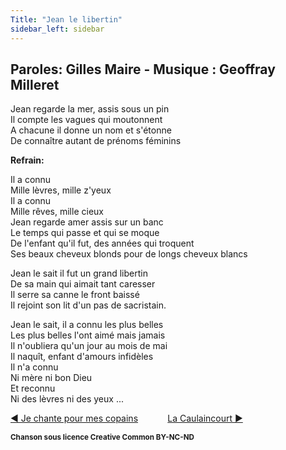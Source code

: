 ```yaml
---
Title: "Jean le libertin"
sidebar_left: sidebar
---
```


##  Paroles: Gilles Maire - Musique : Geoffray Milleret
Jean regarde la mer, assis sous un pin  
Il compte les vagues qui moutonnent  
A chacune il donne un nom et s'étonne  
De connaître autant de prénoms féminins  


**Refrain:**

Il a connu  
Mille lèvres, mille z'yeux  
Il a connu  
Mille rêves, mille cieux  
Jean regarde amer assis sur un banc  
Le temps qui passe et qui se moque  
De l'enfant qu'il fut, des années qui troquent  
Ses beaux cheveux blonds pour de longs cheveux blancs  
  
Jean le sait il fut un grand libertin  
De sa main qui aimait tant caresser  
Il serre sa canne le front baissé  
Il rejoint son lit d'un pas de sacristain.  
  
Jean le sait, il a connu les plus belles  
Les plus belles l'ont aimé mais jamais  
Il n'oubliera qu'un jour au mois de mai  
Il naquît, enfant d'amours infidèles  
Il n'a connu  
Ni mère ni bon Dieu  
Et reconnu  
Ni des lèvres ni des yeux ...  


[ ◀ Je chante pour mes copains](../je_chante_pour_mes_copains) ​ ​ ​ ​ ​ ​ ​ ​ ​ ​ ​ ​[La Caulaincourt ▶](../la_caulaincourt)


<b><sub>Chanson sous licence Creative Common BY-NC-ND</sub></b>
